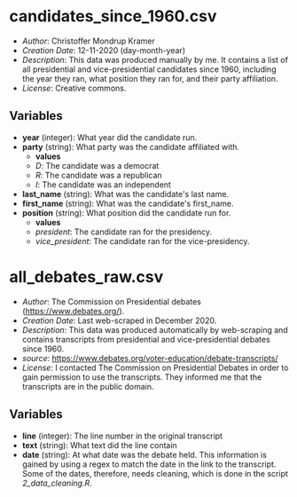 # candidates_since_1960.csv
* *Author*: Christoffer Mondrup Kramer
* *Creation Date*: 12-11-2020 (day-month-year)
* *Description*: This data was produced manually by me. It contains a list of all presidential and vice-presidential candidates since 1960, including the year they ran, what position they ran for, and their party affiliation.
* *License*: Creative commons.

## Variables
* **year** (integer): What year did the candidate run.
* **party** (string): What party was the candidate affiliated with.
  * **values**
  * *D*: The candidate was a democrat
  * *R*: The candidate was a republican
  * *I*: The candidate was an independent
* **last_name** (string): What was the candidate's last name.
* **first_name** (string): What was the candidate's first_name.
* **position** (string): What position did the candidate run for.
  * **values**
  * *president*: The candidate ran for the presidency.
  * *vice_president*: The candidate ran for the vice-presidency.

# all_debates_raw.csv
* *Author*: The Commission on Presidential debates (https://www.debates.org/). 
* *Creation Date*: Last web-scraped in December 2020.
* *Description*: This data was produced automatically by web-scraping and contains transcripts from presidential and vice-presidential debates since 1960. 
* *source*: https://www.debates.org/voter-education/debate-transcripts/
* *License*: I contacted The Commission on Presidential Debates in order to gain permission to use the transcripts. They informed me that the transcripts are in the public domain.

## Variables
* **line** (integer): The line number in the original transcript
* **text** (string): What text did the line contain
* **date** (string): At what date was the debate held. This information is gained by using a regex to match the date in the link to the transcript. Some of the dates, therefore, needs cleaning, which is done in the script *2_data_cleaning.R*. 



